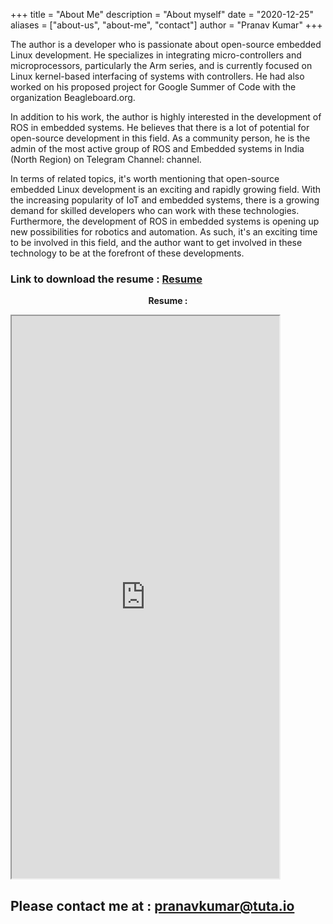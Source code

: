 +++
title = "About Me"
description = "About myself"
date = "2020-12-25"
aliases = ["about-us", "about-me", "contact"]
author = "Pranav Kumar"
+++

The author is a developer who is passionate about open-source embedded Linux development. He specializes in integrating micro-controllers and microprocessors, particularly the Arm series, and is currently focused on Linux kernel-based interfacing of systems with controllers. He had also worked on his proposed project for Google Summer of Code with the organization Beagleboard.org.

In addition to his work, the author is highly interested in the development of ROS in embedded systems. He believes that there is a lot of potential for open-source development in this field. As a community person, he is the admin of the most active group of ROS and Embedded systems in India (North Region) on Telegram Channel: channel.

In terms of related topics, it's worth mentioning that open-source embedded Linux development is an exciting and rapidly growing field. With the increasing popularity of IoT and embedded systems, there is a growing demand for skilled developers who can work with these technologies. Furthermore, the development of ROS in embedded systems is opening up new possibilities for robotics and automation. As such, it's an exciting time to be involved in this field, and the author want to get involved in these technology to be at the forefront of these developments.

### Link to download the resume : [Resume](https://drive.google.com/uc?export=download&id=18Tj7ByYIFCFvQ7l6Dra8cMvmf4makdjy)
<p align="center">
<b>Resume :</b>
</p>

<iframe src="https://drive.google.com/file/d/18Tj7ByYIFCFvQ7l6Dra8cMvmf4makdjy/preview" style="width:85%; height:900px;"></iframe>

## Please contact me at : pranavkumar@tuta.io
